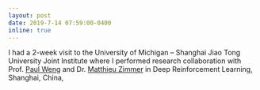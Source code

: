 ```yaml
---
layout: post
date: 2019-7-14 07:59:00-0400
inline: true
---
```

<!-- A simple inline announcement with Markdown emoji! :sparkles: :smile: -->
I had a 2-week visit to the University of Michigan – Shanghai Jiao Tong University Joint Institute where I performed research collaboration with Prof. [Paul Weng](http://weng.fr/) and Dr. [Matthieu Zimmer](https://matthieu-zimmer.net/contact/en/contact/) in Deep
Reinforcement Learning, Shanghai, China,
